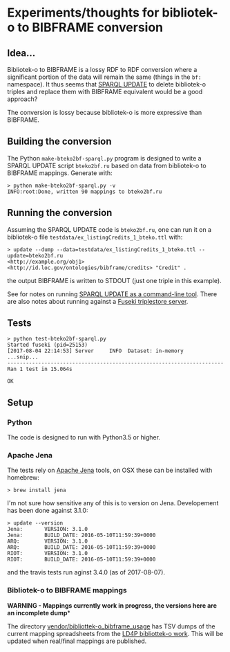 # Experiments/thoughts for bibliotek-o to BIBFRAME conversion

## Idea...

Bibliotek-o to BIBFRAME is a lossy RDF to RDF conversion where a significant portion of the data will remain the same (things in the `bf:` namespace). It thus seems that [SPARQL UPDATE](https://www.w3.org/TR/sparql11-update/#deleteInsert) to delete bibliotek-o triples and replace them with BIBFRAME equivalent would be a good approach?

The conversion is lossy because bibliotek-o is more expressive than BIBFRAME.

## Building the conversion

The Python `make-bteko2bf-sparql.py` program is designed to write a SPARQL UPDATE script `bteko2bf.ru` based on data from bibliotek-o to BIBFRAME mappings. Generate with:

```
> python make-bteko2bf-sparql.py -v
INFO:root:Done, written 90 mappings to bteko2bf.ru
```

## Running the conversion

Assuming the SPARQL UPDATE code is `bteko2bf.ru`, one can run it on a bibliotek-o file `testdata/ex_listingCredits_1_bteko.ttl` with:

```
> update --dump --data=testdata/ex_listingCredits_1_bteko.ttl --update=bteko2bf.ru
<http://example.org/obj1> <http://id.loc.gov/ontologies/bibframe/credits> "Credit" .
```

the output BIBFRAME is written to STDOUT (just one triple in this example).

See for notes on running [SPARQL UPDATE as a command-line tool](README_update.md). There are also notes about running against a [Fuseki triplestore server](README_fuseki.md).

## Tests

```
> python test-bteko2bf-sparql.py 
Started fuseki (pid=25153)
[2017-08-04 22:14:53] Server     INFO  Dataset: in-memory
...snip...
----------------------------------------------------------------------
Ran 1 test in 15.064s

OK
```

## Setup

### Python

The code is designed to run with Python3.5 or higher.

### Apache Jena

The tests rely on [Apache Jena](https://jena.apache.org/download/index.cgi) tools, on OSX these can be installed with homebrew:

```
> brew install jena
```

I'm not sure how sensitive any of this is to version on Jena. Developement has been done against 3.1.0:

```
> update --version
Jena:       VERSION: 3.1.0
Jena:       BUILD_DATE: 2016-05-10T11:59:39+0000
ARQ:        VERSION: 3.1.0
ARQ:        BUILD_DATE: 2016-05-10T11:59:39+0000
RIOT:       VERSION: 3.1.0
RIOT:       BUILD_DATE: 2016-05-10T11:59:39+0000
```

and the travis tests run aginst 3.4.0 (as of 2017-08-07).

### Bibliotek-o to BIBFRAME mappings

**WARNING - Mappings currently work in progress, the versions here are an incomplete dump***

The directory [vendor/bibliottek-o_bibframe_usage](vendor/bibliottek-o_bibframe_usage) has TSV dumps of the current mapping spreadsheets from the [LD4P bibliottek-o work](https://wiki.duraspace.org/display/LD4P/bibliotek-o). This will be updated when real/final mappings are published.

